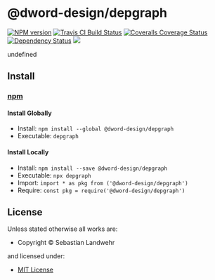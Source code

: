 <!-- TITLE/ -->

<h1>@dword-design/depgraph</h1>

<!-- /TITLE -->


<!-- BADGES/ -->

<span class="badge-npmversion"><a href="https://npmjs.org/package/@dword-design/depgraph" title="View this project on NPM"><img src="https://img.shields.io/npm/v/@dword-design/depgraph.svg" alt="NPM version" /></a></span>
<span class="badge-travisci"><a href="http://travis-ci.org/dword-design/depgraph" title="Check this project's build status on TravisCI"><img src="https://img.shields.io/travis/dword-design/depgraph/master.svg" alt="Travis CI Build Status" /></a></span>
<span class="badge-coveralls"><a href="https://coveralls.io/r/dword-design/depgraph" title="View this project's coverage on Coveralls"><img src="https://img.shields.io/coveralls/dword-design/depgraph.svg" alt="Coveralls Coverage Status" /></a></span>
<span class="badge-daviddm"><a href="https://david-dm.org/dword-design/depgraph" title="View the status of this project's dependencies on DavidDM"><img src="https://img.shields.io/david/dword-design/depgraph.svg" alt="Dependency Status" /></a></span>
<span class="badge-shields"><a href="https://img.shields.io/badge/renovate-enabled-brightgreen.svg"><img src="https://img.shields.io/badge/renovate-enabled-brightgreen.svg" /></a></span>

<!-- /BADGES -->


<!-- DESCRIPTION/ -->

undefined

<!-- /DESCRIPTION -->


<!-- INSTALL/ -->

<h2>Install</h2>

<a href="https://npmjs.com" title="npm is a package manager for javascript"><h3>npm</h3></a>
<h4>Install Globally</h4>
<ul>
<li>Install: <code>npm install --global @dword-design/depgraph</code></li>
<li>Executable: <code>depgraph</code></li>
</ul>
<h4>Install Locally</h4>
<ul>
<li>Install: <code>npm install --save @dword-design/depgraph</code></li>
<li>Executable: <code>npx depgraph</code></li>
<li>Import: <code>import * as pkg from ('@dword-design/depgraph')</code></li>
<li>Require: <code>const pkg = require('@dword-design/depgraph')</code></li>
</ul>

<!-- /INSTALL -->


<!-- LICENSE/ -->

<h2>License</h2>

Unless stated otherwise all works are:

<ul><li>Copyright &copy; Sebastian Landwehr</li></ul>

and licensed under:

<ul><li><a href="http://spdx.org/licenses/MIT.html">MIT License</a></li></ul>

<!-- /LICENSE -->
